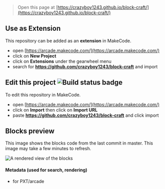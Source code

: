  


> Open this page at [https://crazyboy1243.github.io/block-craft/](https://crazyboy1243.github.io/block-craft/)

## Use as Extension

This repository can be added as an **extension** in MakeCode.

* open [https://arcade.makecode.com/](https://arcade.makecode.com/)
* click on **New Project**
* click on **Extensions** under the gearwheel menu
* search for **https://github.com/crazyboy1243/block-craft** and import

## Edit this project ![Build status badge](https://github.com/crazyboy1243/block-craft/workflows/MakeCode/badge.svg)

To edit this repository in MakeCode.

* open [https://arcade.makecode.com/](https://arcade.makecode.com/)
* click on **Import** then click on **Import URL**
* paste **https://github.com/crazyboy1243/block-craft** and click import

## Blocks preview

This image shows the blocks code from the last commit in master.
This image may take a few minutes to refresh.

![A rendered view of the blocks](https://github.com/crazyboy1243/block-craft/raw/master/.github/makecode/blocks.png)

#### Metadata (used for search, rendering)

* for PXT/arcade
<script src="https://makecode.com/gh-pages-embed.js"></script><script>makeCodeRender("{{ site.makecode.home_url }}", "{{ site.github.owner_name }}/{{ site.github.repository_name }}");</script>
